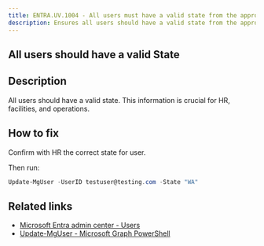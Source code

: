 ```yaml
---
title: ENTRA.UV.1004 - All users must have a valid state from the approved list
description: Ensures all users should have a valid state from the approved list.
---
```

## All users should have a valid State

## Description

All users should have a valid state. This information is crucial for HR, facilities, and operations.

## How to fix

Confirm with HR the correct state for user.

Then run:

```powershell
Update-MgUser -UserID testuser@testing.com -State "WA"
```

## Related links

- [Microsoft Entra admin center - Users](https://entra.microsoft.com/#view/Microsoft_AAD_UsersAndTenants/UserManagementMenuBlade/~/AllUsers/menuId/)
- [Update-MgUser - Microsoft Graph PowerShell](https://learn.microsoft.com/powershell/module/microsoft.graph.users/update-mguser)
